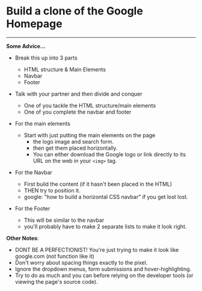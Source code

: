 # Build a clone of the Google Homepage
- - - - 

**Some Advice...**

- Break this up into 3 parts
	- HTML structure & Main Elements
	- Navbar
	- Footer
	
- Talk with your partner and then divide and conquer 
	- One of you tackle the HTML structure/main elements
	- One of you complete the navbar and footer

- For the main elements
	- Start with just putting the main elements on the page 
		- the logo image and search form. 
		- then get them placed horizontally. 
		- You can either download the Google logo or link directly to its URL on the web in your `<img>` tag.

- For the Navbar
	- First build the content (if it hasn't been placed in the HTML)
	- THEN try to position it. 
	- google: "how to build a horizontal CSS navbar" if you get lost lost.

- For the Footer
	-  This will be similar to the navbar
	-  you'll probably have to make 2 separate lists to make it look right.

**Other Notes**:

- DONT BE A PERFECTIONIST! You're just trying to make it look like google.com (not function like it) 
- Don't worry about spacing things exactly to the pixel. 
- Ignore the dropdown menus, form submissions and hover-highlighting.
- Try to do as much and you can before relying on the developer tools (or viewing the page's source code).